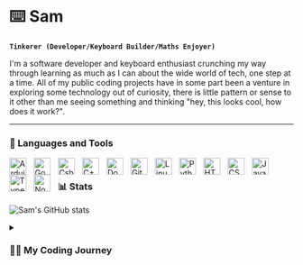 # ⌨️ Sam

**`Tinkerer (Developer/Keyboard Builder/Maths Enjoyer)`**

I'm a software developer and keyboard enthusiast crunching my way through learning as much as I can about the wide world of tech, one step at a time. All of my public coding projects have in some part been a venture in exploring some technology out of curiosity, there is little pattern or sense to it other than me seeing something and thinking "hey, this looks cool, how does it work?". 

---

### 🧰 Languages and Tools
<img align="left" alt="Arduino" width="30px" style="padding-right:10px;" src="https://cdn.jsdelivr.net/gh/devicons/devicon/icons/arduino/arduino-original-wordmark.svg"/>
<img align="left" alt="Go" width="30px" style="padding-right:10px;" src="https://cdn.jsdelivr.net/gh/devicons/devicon/icons/go/go-original.svg"/>
<img align="left" alt="Csharp" width="30px" style="padding-right:10px;" src="https://cdn.jsdelivr.net/gh/devicons/devicon/icons/csharp/csharp-original.svg"/>
<img align="left" alt="C++" width="30px" style="padding-right:10px;" src="https://cdn.jsdelivr.net/gh/devicons/devicon/icons/cplusplus/cplusplus-line.svg" />
<img align="left" alt="Docker" width="30px" style="padding-right:10px;" src="https://cdn.jsdelivr.net/gh/devicons/devicon/icons/docker/docker-original-wordmark.svg"/>
<img align="left" alt="Git" width="30px" style="padding-right:10px;" src="https://cdn.jsdelivr.net/gh/devicons/devicon/icons/git/git-original.svg" />
<img align="left" alt="Linux" width="30px" style="padding-right:10px;" src="https://cdn.jsdelivr.net/gh/devicons/devicon/icons/linux/linux-original.svg" />
<img align="left" alt="Python" width="30px" style="padding-right:10px;" src="https://cdn.jsdelivr.net/gh/devicons/devicon/icons/python/python-plain.svg" />
<img align="left" alt="HTML" width="30px" style="padding-right:10px;" src="https://cdn.jsdelivr.net/gh/devicons/devicon/icons/html5/html5-plain.svg" />
<img align="left" alt="CSS" width="30px" style="padding-right:10px;" src="https://cdn.jsdelivr.net/gh/devicons/devicon/icons/css3/css3-plain.svg" />
<img align="left" alt="JavaScript" width="30px" style="padding-right:10px;" src="https://cdn.jsdelivr.net/gh/devicons/devicon/icons/javascript/javascript-plain.svg" />
<img align="left" alt="TypeScript" width="30px" style="padding-right:10px;" src="https://cdn.jsdelivr.net/gh/devicons/devicon/icons/typescript/typescript-plain.svg" />
<img align="left" alt="NodeJS" width="30px" style="padding-right:10px;" src="https://cdn.jsdelivr.net/gh/devicons/devicon/icons/nodejs/nodejs-original.svg" />
<br />



### 📊 Stats

![Sam's GitHub stats](https://github-readme-stats.vercel.app/api?username=dabi-ngin&show_icons=true&theme=gruvbox)


<details>
 <summary><h3>👨‍💻 My Coding Journey</h3></summary>
 I owe thanks for my love of technology to two people. My father, who, when working in telecoms, created an environment in which I was able to freely play with whatever technology was around at the time, allowing my unabated curiosity to wander. And my first programming teacher, who at the age of 17, gently introduced me to the basics of C++ and making things appear in a terminal, moving from a basic "hello world" application to my own little text-based RPG game for which I painstakingly drew out the ASCII art.

I began taking a more serious look at programming once at university, where I completed my undergraduate degree in Computer Science. While much of this flew by in the whirlwind of trying to keep my head above water with grades, I really treasured some of the lecturers I had who opened my eyes to the world of functional and concurrent programming with Erlang and Haskell. This was the "penny drop" moment for me. Seeing recursive operations and the way memory became incredibly clear to look at with the head | tail construct gave me the boost in confidence I needed, as well as a million more questions.

In my final year, I pivoted into focusing on Machine Learning, with a heavy emphasis on the underlying foundational mathematics in neural networks, learning Linear Algebra and going over the fundamental principles of different loss-reduction functions like Stochastic Gradient Descent, as well as the way this entire field as a concept overlaid our existing model of brains as neural networks. This is still very much an area of interest to me, and here I also owe gratitude to my lecturers in both Machine Learning and Philosophy who sparked another entire avenue of reading for me in the philosophy of mind.

Following graduation and entering the professional and enterprise world of software development, my focus has been on developing highly available and performant microservices in Golang, which is an area I greatly enjoy learning about. However, I also spend a great deal of my free time exploring different technologies and spinning up projects (some get kept around, most gather dust). Some recent favorites include an interpreter in Golang and a new one diving into Graphics Programming with OpenGL, in which I intend to effectively render fractals and have them zoom neatly in and out.
  
